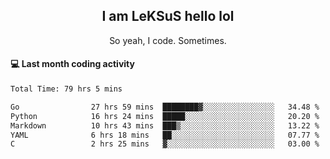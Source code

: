 <h2 align="center">I am LeKSuS hello lol</h2>
<p align="center">So yeah, I code. Sometimes.</p>

#### :computer: Last month coding activity
<!--START_SECTION:waka-->

```txt
Total Time: 79 hrs 5 mins

Go                27 hrs 59 mins  ████████▓░░░░░░░░░░░░░░░░   34.48 %
Python            16 hrs 24 mins  █████░░░░░░░░░░░░░░░░░░░░   20.20 %
Markdown          10 hrs 43 mins  ███▒░░░░░░░░░░░░░░░░░░░░░   13.22 %
YAML              6 hrs 18 mins   ██░░░░░░░░░░░░░░░░░░░░░░░   07.77 %
C                 2 hrs 25 mins   ▓░░░░░░░░░░░░░░░░░░░░░░░░   03.00 %
```

<!--END_SECTION:waka-->
